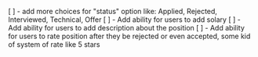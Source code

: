 [ ] - add more choices for "status" option like: Applied, Rejected, Interviewed,
Technical, Offer
[ ] - Add ability for users to add solary
[ ] - Add ability for users to add description about the position
[ ] - Add ability for users to rate position after they be rejected or even
accepted, some kid of system of rate like 5 stars
